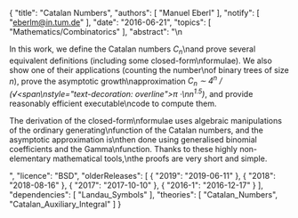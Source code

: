 {
    "title": "Catalan Numbers",
    "authors": [
        "Manuel Eberl"
    ],
    "notify": [
        "eberlm@in.tum.de"
    ],
    "date": "2016-06-21",
    "topics": [
        "Mathematics/Combinatorics"
    ],
    "abstract": "\n<p>In this work, we define the Catalan numbers <em>C<sub>n</sub></em>\nand prove several equivalent definitions (including some closed-form\nformulae). We also show one of their applications (counting the number\nof binary trees of size <em>n</em>), prove the asymptotic growth\napproximation <em>C<sub>n</sub> &sim; 4<sup>n</sup> / (&radic;<span\nstyle=\"text-decoration: overline\">&pi;</span> &middot;\nn<sup>1.5</sup>)</em>, and provide reasonably efficient executable\ncode to compute them.</p>  <p>The derivation of the closed-form\nformulae uses algebraic manipulations of the ordinary generating\nfunction of the Catalan numbers, and the asymptotic approximation is\nthen done using generalised binomial coefficients and the Gamma\nfunction. Thanks to these highly non-elementary mathematical tools,\nthe proofs are very short and simple.</p>",
    "licence": "BSD",
    "olderReleases": [
        {
            "2019": "2019-06-11"
        },
        {
            "2018": "2018-08-16"
        },
        {
            "2017": "2017-10-10"
        },
        {
            "2016-1": "2016-12-17"
        }
    ],
    "dependencies": [
        "Landau_Symbols"
    ],
    "theories": [
        "Catalan_Numbers",
        "Catalan_Auxiliary_Integral"
    ]
}
